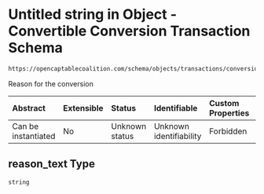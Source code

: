 # Untitled string in Object - Convertible Conversion Transaction Schema

```txt
https://opencaptablecoalition.com/schema/objects/transactions/conversion/convertible_conversion#/properties/reason_text
```

Reason for the conversion

| Abstract            | Extensible | Status         | Identifiable            | Custom Properties | Additional Properties | Access Restrictions | Defined In                                                                                                                                  |
| :------------------ | :--------- | :------------- | :---------------------- | :---------------- | :-------------------- | :------------------ | :------------------------------------------------------------------------------------------------------------------------------------------ |
| Can be instantiated | No         | Unknown status | Unknown identifiability | Forbidden         | Allowed               | none                | [ConvertibleConversion.schema.json*](../../schema/objects/transactions/conversion/ConvertibleConversion.schema.json "open original schema") |

## reason_text Type

`string`
